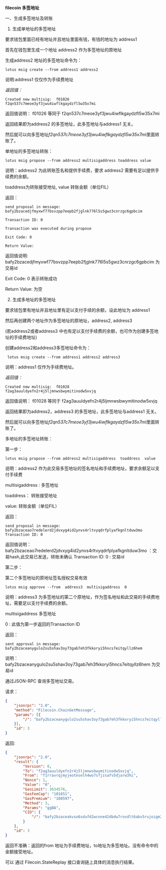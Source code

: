 **filecoin 多签地址**

一、生成多签地址及转账

1. 生成单地址的多签地址

要求钱包里面已经有地址并且地址里面有钱，有钱的地址为 address1

首先在钱包里生成一个地址 address2 作为多签地址的原地址

生成address2 地址的多签地址命令为：

```
lotus msig create --from address1 address2
```

说明:address1 仅仅作为手续费地址

*返回值：*

```
Created new multisig:  f01026  f2qn537c7meoe3yf3jwu4iwflkgaydzfl5w35x7mi
```

返回值说明： f01026  等同于 f2qn537c7meoe3yf3jwu4iwflkgaydzfl5w35x7mi

返回结果即为address2 的多签地址，此多签地址与address1 无关。

然后就可以向多签地址*f2qn537c7meoe3yf3jwu4iwflkgaydzfl5w35x7m*i里面转账了。


单地址的多签地址转账：

```
lotus msig propose --from address2 multisigaddress toaddress value
```

说明：address2 为此转账签名和提供手续费，要求 address2 需要有足以提供手续费的余额。

toaddress为转账接受地址, value 转账金额（单位FIL）

返回：

```
send proposal in message: bafy2bzacedjfmyxwf77bsvzpp7eepb2fjglnk776l5s5gwz3cnrzgc6gpbcim

Transaction ID: 0

Transaction was executed during propose

Exit Code: 0

Return Value: 
```

返回值说明:
bafy2bzacedjfmyxwf77bsvzpp7eepb2fjglnk776l5s5gwz3cnrzgc6gpbcim 为交易id

Exit Code: 0 表示转账成功

Return Value:  为空

2. 生成多地址的多签地址

要求钱包里有地址并且地址里有足以支付手续的余额，设此地址为 address1

然后再创建两个地址作为多签地址的原地址，address2, address3

(若address2或者address3 中也有足以支付手续费的余额，也可作为创建多签地址的手续费地址)

创建address2和address3多签地址命令为：

```
 lotus msig create --from address1 address2 address3
```

说明：address1 仅作为手续费地址。

*返回值：*

```
Created new multisig:  f01028   f2ag3auuldyefn2r4j5ljmnwsbwymitinodw5xvjq
```

返回值说明： f01028  等同于  f2ag3auuldyefn2r4j5ljmnwsbwymitinodw5xvjq

返回结果即为address2，address3 的多签地址，此多签地址与address1 无关。

然后就可以向多签地址*f2qn537c7meoe3yf3jwu4iwflkgaydzfl5w35x7m*i里面转账了。


多地址的多签地址转账：

第一步：

```
lotus msig propose --from address2 multisigaddress  toaddress  value
```

说明：address2 作为此交易多签地址的签名地址和手续费地址，要求余额足以支付手续费

multisigaddress : 多签地址

toaddress： 转账接受地址

value: 转账金额（单位FIL）

返回：

```
send proposal in message:  bafy2bzaceao7redelerd2jdvxyg4id2ynvs4rltvyqdrfplyafkgnltduw3mo
Transaction ID: 0
```

返回值说明：
bafy2bzaceao7redelerd2jdvxyg4id2ynvs4rltvyqdrfplyafkgnltduw3mo ：交易hash,此交易已发送，转账未确认
Transaction ID: 0  : 交易id

第二步：

第二个多签地址的原地址签名授权交易有效

```
lotus msig approve --from  address3  multisigaddress  0
```

说明：address3 为多签地址的第二个原地址，作为签名地址和此交易的手续费地址，需要足以支付手续费的余额。

multisigaddress  多签地址

0  : 此值为第一步返回的Transaction ID

返回：

```
sent approval in message:  bafy2bzaceanygulo2su5shav3oy73gab7eh3fkkoryi5hncs7eitqyllz6hem
```

说明：bafy2bzaceanygulo2su5shav3oy73gab7eh3fkkoryi5hncs7eitqyllz6hem 为交易id

通过JSON-RPC 查询多签地址交易。

请求：

```json
{
	"jsonrpc": "2.0",
	"method": "Filecoin.ChainGetMessage",
	"params": [{
		"/": "bafy2bzaceanygulo2su5shav3oy73gab7eh3fkkoryi5hncs7eitqyllz6hem"
	}],
	"id": 3
}
```


返回:

```json
{
	"jsonrpc": "2.0",
	"result": {
		"Version": 0,
		"To": "f2ag3auuldyefn2r4j5ljmnwsbwymitinodw5xvjq",
		"From": "f1rravrqjmyjeoteselh4wo7sfjzsafv5djarw3hi",
		"Nonce": 1,
		"Value": "0",
		"GasLimit": 3634576,
		"GasFeeCap": "101651",
		"GasPremium": "100597",
		"Method": 3,
		"Params": "ggBA",
		"CID": {
			"/": "bafy2bzaceakvso6sdufd2wcnne42dbdw7rovdlt6abv5rujoigm2pd5ye2cqa"
		}
	},
	"id": 3
}
```


返回不准确：返回的from 地址为手续费地址，to地址为多签地址。没有命令中的金额接受地址。

可以 通过 Filecoin.StateReplay  接口查询链上具体的消息执行结果。